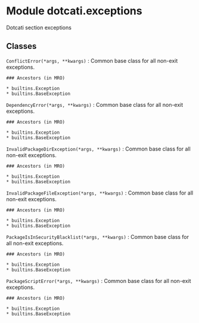 Module dotcati.exceptions
=========================
Dotcati section exceptions

Classes
-------

`ConflictError(*args, **kwargs)`
:   Common base class for all non-exit exceptions.

    ### Ancestors (in MRO)

    * builtins.Exception
    * builtins.BaseException

`DependencyError(*args, **kwargs)`
:   Common base class for all non-exit exceptions.

    ### Ancestors (in MRO)

    * builtins.Exception
    * builtins.BaseException

`InvalidPackageDirException(*args, **kwargs)`
:   Common base class for all non-exit exceptions.

    ### Ancestors (in MRO)

    * builtins.Exception
    * builtins.BaseException

`InvalidPackageFileException(*args, **kwargs)`
:   Common base class for all non-exit exceptions.

    ### Ancestors (in MRO)

    * builtins.Exception
    * builtins.BaseException

`PackageIsInSecurityBlacklist(*args, **kwargs)`
:   Common base class for all non-exit exceptions.

    ### Ancestors (in MRO)

    * builtins.Exception
    * builtins.BaseException

`PackageScriptError(*args, **kwargs)`
:   Common base class for all non-exit exceptions.

    ### Ancestors (in MRO)

    * builtins.Exception
    * builtins.BaseException